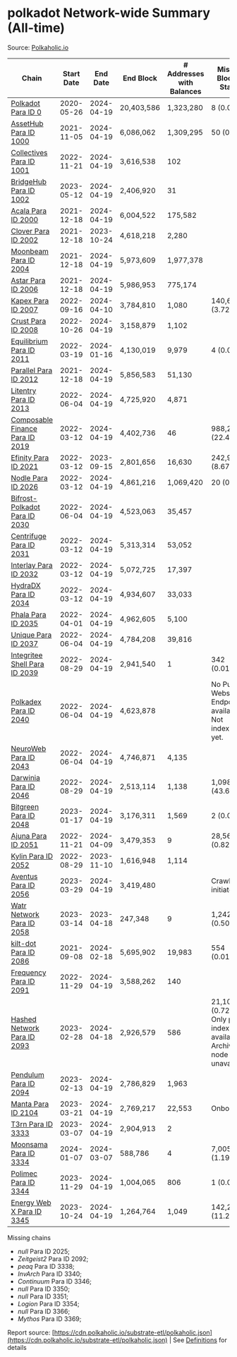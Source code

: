 # polkadot Network-wide Summary (All-time)

Source: [Polkaholic.io](https://polkaholic.io)


| Chain            | Start Date | End Date | End Block | # Addresses with Balances | Missing Blocks / Status |
| ---------------- | ---------- | ---------| --------- | ------------------------- | ----------------------- |
| [Polkadot Para ID 0](/polkadot/0-polkadot) | 2020-05-26 | 2024-04-19 | 20,403,586 |  1,323,280 | 8 (0.00%)  |
| [AssetHub Para ID 1000](/polkadot/1000-assethub) | 2021-11-05 | 2024-04-19 | 6,086,062 |  1,309,295 | 50 (0.00%)  |
| [Collectives Para ID 1001](/polkadot/1001-collectives) | 2022-11-21 | 2024-04-19 | 3,616,538 |  102 |    |
| [BridgeHub Para ID 1002](/polkadot/1002-bridgehub) | 2023-05-12 | 2024-04-19 | 2,406,920 |  31 |    |
| [Acala Para ID 2000](/polkadot/2000-acala) | 2021-12-18 | 2024-04-19 | 6,004,522 |  175,582 |    |
| [Clover Para ID 2002](/polkadot/2002-clover) | 2021-12-18 | 2023-10-24 | 4,618,218 |  2,280 |    |
| [Moonbeam Para ID 2004](/polkadot/2004-moonbeam) | 2021-12-18 | 2024-04-19 | 5,973,609 |  1,977,378 |    |
| [Astar Para ID 2006](/polkadot/2006-astar) | 2021-12-18 | 2024-04-19 | 5,986,953 |  775,174 |    |
| [Kapex Para ID 2007](/polkadot/2007-kapex) | 2022-09-16 | 2024-04-10 | 3,784,810 |  1,080 | 140,668 (3.72%)  |
| [Crust Para ID 2008](/polkadot/2008-crust) | 2022-10-26 | 2024-04-19 | 3,158,879 |  1,102 |    |
| [Equilibrium Para ID 2011](/polkadot/2011-equilibrium) | 2022-03-19 | 2024-01-16 | 4,130,019 |  9,979 | 4 (0.00%)  |
| [Parallel Para ID 2012](/polkadot/2012-parallel) | 2021-12-18 | 2024-04-19 | 5,856,583 |  51,130 |    |
| [Litentry Para ID 2013](/polkadot/2013-litentry) | 2022-06-04 | 2024-04-19 | 4,725,920 |  4,871 |    |
| [Composable Finance Para ID 2019](/polkadot/2019-composable) | 2022-03-12 | 2024-04-19 | 4,402,736 |  46 | 988,228 (22.45%)  |
| [Efinity Para ID 2021](/polkadot/2021-efinity) | 2022-03-12 | 2023-09-15 | 2,801,656 |  16,630 | 242,949 (8.67%)  |
| [Nodle Para ID 2026](/polkadot/2026-nodle) | 2022-03-12 | 2024-04-19 | 4,861,216 |  1,069,420 | 20 (0.00%)  |
| [Bifrost-Polkadot Para ID 2030](/polkadot/2030-bifrost) | 2022-06-04 | 2024-04-19 | 4,523,063 |  35,457 |    |
| [Centrifuge Para ID 2031](/polkadot/2031-centrifuge) | 2022-03-12 | 2024-04-19 | 5,313,314 |  53,052 |    |
| [Interlay Para ID 2032](/polkadot/2032-interlay) | 2022-03-12 | 2024-04-19 | 5,072,725 |  17,397 |    |
| [HydraDX Para ID 2034](/polkadot/2034-hydradx) | 2022-03-12 | 2024-04-19 | 4,934,607 |  33,033 |    |
| [Phala Para ID 2035](/polkadot/2035-phala) | 2022-04-01 | 2024-04-19 | 4,962,605 |  5,100 |    |
| [Unique Para ID 2037](/polkadot/2037-unique) | 2022-06-04 | 2024-04-19 | 4,784,208 |  39,816 |    |
| [Integritee Shell Para ID 2039](/polkadot/2039-integritee) | 2022-08-29 | 2024-04-19 | 2,941,540 |  1 | 342 (0.01%)  |
| [Polkadex Para ID 2040](/polkadot/2040-polkadex) | 2022-06-04 | 2024-04-19 | 4,623,878 |   |   No Public Websocket Endpoint available: Not indexing yet. |
| [NeuroWeb Para ID 2043](/polkadot/2043-neuroweb) | 2022-06-04 | 2024-04-19 | 4,746,871 |  4,135 |    |
| [Darwinia Para ID 2046](/polkadot/2046-darwinia) | 2022-08-29 | 2024-04-19 | 2,513,114 |  1,138 | 1,098,047 (43.69%)  |
| [Bitgreen Para ID 2048](/polkadot/2048-bitgreen) | 2023-01-17 | 2024-04-19 | 3,176,311 |  1,569 | 2 (0.00%)  |
| [Ajuna Para ID 2051](/polkadot/2051-ajuna) | 2022-11-21 | 2024-04-09 | 3,479,353 |  9 | 28,565 (0.82%)  |
| [Kylin Para ID 2052](/polkadot/2052-kylin) | 2022-08-29 | 2023-11-10 | 1,616,948 |  1,114 |    |
| [Aventus Para ID 2056](/polkadot/2056-aventus) | 2023-03-29 | 2024-04-19 | 3,419,480 |   |   Crawling initiated |
| [Watr Network Para ID 2058](/polkadot/2058-watr) | 2023-03-14 | 2023-04-18 | 247,348 |  9 | 1,242 (0.50%)  |
| [kilt-dot Para ID 2086](/polkadot/2086-kilt) | 2021-09-08 | 2024-02-18 | 5,695,902 |  19,983 | 554 (0.01%)  |
| [Frequency Para ID 2091](/polkadot/2091-frequency) | 2022-11-29 | 2024-04-19 | 3,588,262 |  140 |    |
| [Hashed Network Para ID 2093](/polkadot/2093-hashed) | 2023-02-28 | 2024-04-18 | 2,926,579 |  586 | 21,101 (0.72%) Only partial index available: Archive node unavailable |
| [Pendulum Para ID 2094](/polkadot/2094-pendulum) | 2023-02-13 | 2024-04-19 | 2,786,829 |  1,963 |    |
| [Manta Para ID 2104](/polkadot/2104-manta) | 2023-03-21 | 2024-04-19 | 2,769,217 |  22,553 |   Onboarding |
| [T3rn Para ID 3333](/polkadot/3333-t3rn) | 2023-03-07 | 2024-04-19 | 2,904,913 |  2 |    |
| [Moonsama Para ID 3334](/polkadot/3334-moonsama) | 2024-01-07 | 2024-03-07 | 588,786 |  4 | 7,005 (1.19%)  |
| [Polimec Para ID 3344](/polkadot/3344-polimec) | 2023-11-29 | 2024-04-19 | 1,004,065 |  806 | 1 (0.00%)  |
| [Energy Web X Para ID 3345](/polkadot/3345-energywebx) | 2023-10-24 | 2024-04-19 | 1,264,764 |  1,049 | 142,272 (11.25%)  |

Missing chains


* *null* Para ID 2025; 
* *Zeitgeist2* Para ID 2092; 
* *peaq* Para ID 3338; 
* *InvArch* Para ID 3340; 
* *Continuum* Para ID 3346; 
* *null* Para ID 3350; 
* *null* Para ID 3351; 
* *Logion* Para ID 3354; 
* *null* Para ID 3366; 
* *Mythos* Para ID 3369; 

Report source: [https://cdn.polkaholic.io/substrate-etl/polkaholic.json](https://cdn.polkaholic.io/substrate-etl/polkaholic.json) | See [Definitions](/DEFINITIONS.md) for details
